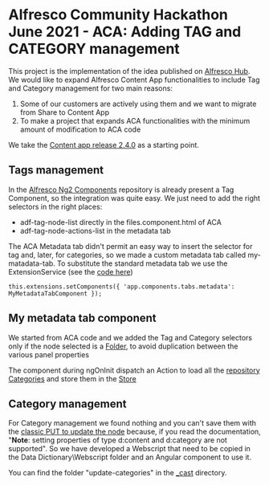 # Alfresco Community Hackathon June 2021 - ACA: Adding TAG and CATEGORY management

This project is the implementation of the idea published on [Alfresco Hub](https://hub.alfresco.com/t5/hackathon-june-2021-projects/aca-adding-tag-and-category-management/idi-p/306633).
We would like to expand Alfresco Content App functionalities to include Tag and Category management for two main reasons:

1. Some of our customers are actively using them and we want to migrate from Share to Content App
2. To make a project that expands ACA functionalities with the minimum amount of modification to ACA code

We take the [Content app release 2.4.0](https://github.com/Alfresco/alfresco-content-app/releases/tag/v2.4.0) as a starting point.

## Tags management

In the [Alfresco Ng2 Components](https://github.com/Alfresco/alfresco-ng2-components/tree/develop/lib/content-services/src/lib/tag) repository is already present a Tag Component, so the integration was quite easy. We just need to add the right selectors in the right places:

- adf-tag-node-list directly in the files.component.html of ACA
- adf-tag-node-actions-list in the metadata tab

The ACA Metadata tab didn't permit an easy way to insert the selector for tag and, later, for categories, so we made a custom metadata tab called my-matadata-tab. To substitute the standard metadata tab we use the ExtensionService (see the [code here](https://github.com/CASTGroup/Alfresco-Hackathon-2021/blob/main/src/app/modules/castgroup/castgroup.module.ts#L85))

`this.extensions.setComponents({
    'app.components.tabs.metadata': MyMetadataTabComponent
  });`

## My metadata tab component

We started from ACA code and we added the Tag and Category selectors only if the node selected is a [Folder](https://github.com/CASTGroup/Alfresco-Hackathon-2021/blob/main/src/app/modules/castgroup/my-metadata-tab/my-metadata-tab.component.html#L23), to avoid duplication between the various panel properties

The component during ngOnInit dispatch an Action to load all the [repository Categories](https://github.com/CASTGroup/Alfresco-Hackathon-2021/blob/main/src/app/modules/castgroup/my-metadata-tab/my-metadata-tab.component.ts#L144) and store them in the [Store](https://github.com/CASTGroup/Alfresco-Hackathon-2021/blob/main/src/app/modules/castgroup/store/category.effects.ts#L42)

## Category management

For Category management we found nothing and you can't save them with the [classic PUT to update the node](https://api-explorer.alfresco.com/api-explorer/#/nodes/updateNode) because, if you read the documentation, "**Note**: setting properties of type d:content and d:category are not supported".
So we have developed a Webscript that need to be copied in the Data Dictionary\Webscript folder and an Angular component to use it.

You can find the folder "update-categories" in the [_cast](https://github.com/CASTGroup/Alfresco-Hackathon-2021/tree/main/_cast) directory.

